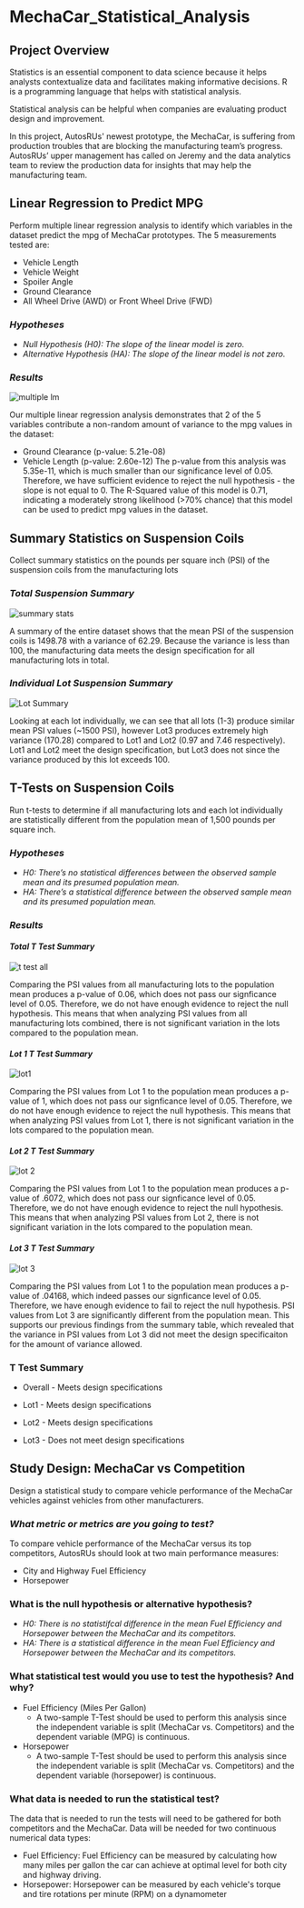 # MechaCar_Statistical_Analysis
## Project Overview
Statistics is an essential component to data science because it helps analysts contextualize data and facilitates making informative decisions. 
R is a programming language that helps with statistical analysis. 

Statistical analysis can be helpful when companies are evaluating product design and improvement. 

In this project, AutosRUs' newest prototype, the MechaCar, is suffering from production troubles that are blocking the manufacturing team’s progress. AutosRUs’ upper management has called on Jeremy and the data analytics team to review the production data for insights that may help the manufacturing team.

## Linear Regression to Predict MPG
Perform multiple linear regression analysis to identify which variables in the dataset predict the mpg of MechaCar prototypes. The 5 measurements tested are: 
- Vehicle Length
- Vehicle Weight
- Spoiler Angle
- Ground Clearance
- All Wheel Drive (AWD) or Front Wheel Drive (FWD)
    
### *Hypotheses*
* *Null Hypothesis (H0): The slope of the linear model is zero.*
* *Alternative Hypothesis (HA): The slope of the linear model is not zero.*
### *Results* 
![multiple lm](https://github.com/pnimma01/MechaCar_Statistical_Analysis/blob/b7f4c356a0df7189526b25473e0f17571f0233f9/Resources/Hypothesis.png)

Our multiple linear regression analysis demonstrates that 2 of the 5 variables contribute a non-random amount of variance to the mpg values in the dataset:
* Ground Clearance (p-value: 5.21e-08)
* Vehicle Length (p-value: 2.60e-12)
The p-value from this analysis was 5.35e-11, which is much smaller than our significance level of 0.05. Therefore, we have sufficient evidence to reject the null hypothesis - the slope is not equal to 0.
The R-Squared value of this model is 0.71, indicating a moderately strong likelihood (>70% chance) that this model can be used to predict mpg values in the dataset.

## Summary Statistics on Suspension Coils
Collect summary statistics on the pounds per square inch (PSI) of the suspension coils from the manufacturing lots
### *Total Suspension Summary*

![summary stats](https://github.com/pnimma01/MechaCar_Statistical_Analysis/blob/9dabaa1c2174c913a5bbe4227bc03e0a902cb335/Resources/Total_Summary.png)

A summary of the entire dataset shows that the mean PSI of the suspension coils is 1498.78 with a variance of 62.29. Because the variance is less than 100, the manufacturing data meets the design specification for all manufacturing lots in total.
### *Individual Lot Suspension Summary*

![Lot Summary](https://github.com/pnimma01/MechaCar_Statistical_Analysis/blob/9dabaa1c2174c913a5bbe4227bc03e0a902cb335/Resources/Lot_Summary.png)

Looking at each lot individually, we can see that all lots (1-3) produce similar mean PSI values (~1500 PSI), however Lot3 produces extremely high variance (170.28) compared to Lot1 and Lot2 (0.97 and 7.46 respectively).
Lot1 and Lot2 meet the design specification, but Lot3 does not since the variance produced by this lot exceeds 100.

## T-Tests on Suspension Coils
Run t-tests to determine if all manufacturing lots and each lot individually are statistically different from the population mean of 1,500 pounds per square inch.
### *Hypotheses*
* *H0: There’s no statistical differences between the observed sample mean and its presumed population mean.*
* *HA: There’s a statistical difference between the observed sample mean and its presumed population mean.*
### *Results*
#### *Total T Test Summary*
![t test all](https://github.com/pnimma01/MechaCar_Statistical_Analysis/blob/9dabaa1c2174c913a5bbe4227bc03e0a902cb335/Resources/t_test.png)

Comparing the PSI values from all manufacturing lots to the population mean produces a p-value of 0.06, which does not pass our signficance level of 0.05. Therefore, we do not have enough evidence to reject the null hypothesis. This means that when analyzing PSI values from all manufacturing lots combined, there is not significant variation in the lots compared to the population mean.

#### *Lot 1 T Test Summary*

![lot1](https://github.com/pnimma01/MechaCar_Statistical_Analysis/blob/9dabaa1c2174c913a5bbe4227bc03e0a902cb335/Resources/t_test_lot1.png)

Comparing the PSI values from Lot 1 to the population mean produces a p-value of 1, which does not pass our signficance level of 0.05. Therefore, we do not have enough evidence to reject the null hypothesis. This means that when analyzing PSI values from Lot 1, there is not significant variation in the lots compared to the population mean.

#### *Lot 2 T Test Summary*

![lot 2](https://github.com/pnimma01/MechaCar_Statistical_Analysis/blob/9dabaa1c2174c913a5bbe4227bc03e0a902cb335/Resources/t_test_lot2.png)

Comparing the PSI values from Lot 1 to the population mean produces a p-value of .6072, which does not pass our signficance level of 0.05. Therefore, we do not have enough evidence to reject the null hypothesis. This means that when analyzing PSI values from Lot 2, there is not significant variation in the lots compared to the population mean.

#### *Lot 3 T Test Summary*

![lot 3](https://github.com/pnimma01/MechaCar_Statistical_Analysis/blob/9dabaa1c2174c913a5bbe4227bc03e0a902cb335/Resources/t_test_lot3.png)

Comparing the PSI values from Lot 1 to the population mean produces a p-value of .04168, which indeed passes our signficance level of 0.05. Therefore, we have enough evidence to fail to reject the null hypothesis. PSI values from Lot 3 are significantly different from the population mean. This supports our previous findings from the summary table, which revealed that the variance in PSI values from Lot 3 did not meet the design specificaiton for the amount of variance allowed.

### T Test Summary
- Overall - Meets design specifications

 - Lot1 - Meets design specifications

- Lot2 - Meets design specifications

- Lot3 - Does not meet design specifications

## Study Design: MechaCar vs Competition
Design a statistical study to compare vehicle performance of the MechaCar vehicles against vehicles from other manufacturers.
### *What metric or metrics are you going to test?* 
To compare vehicle performance of the MechaCar versus its top competitors, AutosRUs should look at two main performance measures: 
* City and Highway Fuel Efficiency
* Horsepower
### What is the null hypothesis or alternative hypothesis?
* *H0: There is no statistifcal difference in the mean Fuel Efficiency and Horsepower between the MechaCar and its competitors.* 
* *HA: There is a statistical difference in the mean Fuel Efficiency and Horsepower between the MechaCar and its competitors.* 
### What statistical test would you use to test the hypothesis? And why?
* Fuel Efficiency (Miles Per Gallon)
    * A two-sample T-Test should be used to perform this analysis since the independent variable is split (MechaCar vs. Competitors) and the dependent variable (MPG) is continuous.
* Horsepower
    * A two-sample T-Test should be used to perform this analysis since the independent variable is split (MechaCar vs. Competitors) and the dependent variable (horsepower) is continuous.
### What data is needed to run the statistical test?
The data that is needed to run the tests will need to be gathered for both competitors and the MechaCar. Data will be needed for two continuous numerical data types:
* Fuel Efficiency: Fuel Efficiency can be measured by calculating how many miles per gallon the car can achieve at optimal level for both city and highway driving. 
* Horsepower: Horsepower can be measured by each vehicle's torque and tire rotations per minute (RPM) on a dynamometer

